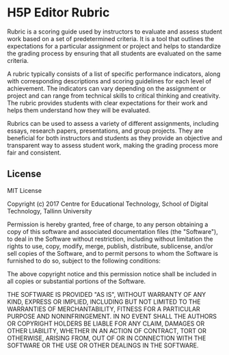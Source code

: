 # H5P Editor Rubric

Rubric is a scoring guide used by instructors to evaluate and assess student work based on a set of predetermined
criteria. It is a tool that outlines the expectations for a particular assignment or project and helps to standardize
the grading process by ensuring that all students are evaluated on the same criteria.

A rubric typically consists of a list of specific performance indicators, along with corresponding descriptions and
scoring guidelines for each level of achievement. The indicators can vary depending on the assignment or project and can
range from technical skills to critical thinking and creativity. The rubric provides students with clear expectations
for their work and helps them understand how they will be evaluated.

Rubrics can be used to assess a variety of different assignments, including essays, research papers, presentations, and
group projects. They are beneficial for both instructors and students as they provide an objective and transparent way
to assess student work, making the grading process more fair and consistent.

## License

MIT License

Copyright (c) 2017 Centre for Educational Technology, School of Digital Technology, Tallinn University

Permission is hereby granted, free of charge, to any person obtaining a copy
of this software and associated documentation files (the "Software"), to deal
in the Software without restriction, including without limitation the rights
to use, copy, modify, merge, publish, distribute, sublicense, and/or sell
copies of the Software, and to permit persons to whom the Software is
furnished to do so, subject to the following conditions:

The above copyright notice and this permission notice shall be included in all
copies or substantial portions of the Software.

THE SOFTWARE IS PROVIDED "AS IS", WITHOUT WARRANTY OF ANY KIND, EXPRESS OR
IMPLIED, INCLUDING BUT NOT LIMITED TO THE WARRANTIES OF MERCHANTABILITY,
FITNESS FOR A PARTICULAR PURPOSE AND NONINFRINGEMENT. IN NO EVENT SHALL THE
AUTHORS OR COPYRIGHT HOLDERS BE LIABLE FOR ANY CLAIM, DAMAGES OR OTHER
LIABILITY, WHETHER IN AN ACTION OF CONTRACT, TORT OR OTHERWISE, ARISING FROM,
OUT OF OR IN CONNECTION WITH THE SOFTWARE OR THE USE OR OTHER DEALINGS IN THE
SOFTWARE.
